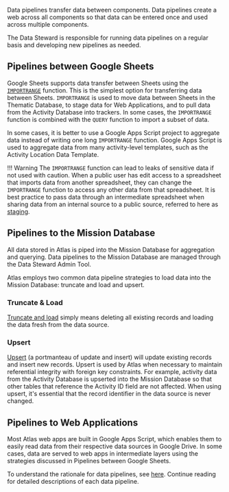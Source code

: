 Data pipelines transfer data between components. Data pipelines create a web across all components so that data can be entered once and used across multiple components.

The Data Steward is responsible for running data pipelines on a regular basis and developing new pipelines as needed. 

## Pipelines between Google Sheets

Google Sheets supports data transfer between Sheets using the [`IMPORTRANGE`](../../knowledge/base/importrange.md) function. This is the simplest option for transferring data between Sheets. `IMPORTRANGE` is used to move data between Sheets in the Thematic Database, to stage data for Web Applications, and to pull data from the Activity Database into trackers. In some cases, the `IMPORTRANGE` function is combined with the `QUERY` function to import a subset of data.

In some cases, it is better to use a Google Apps Script project to aggregate data instead of writing one long `IMPORTRANGE` function. Google Apps Script is used to aggregate data from many activity-level templates, such as the Activity Location Data Template.

!!! Warning
    The `IMPORTRANGE` function can lead to leaks of sensitive data if not used with caution. When a public user has edit access to a spreadsheet that imports data from another spreadsheet, they can change the `IMPORTRANGE` function to access any other data from that spreadsheet. It is best practice to pass data through an intermediate spreadsheet when sharing data from an internal source to a public source, referred to here as [staging](../../knowledge/base/staging-data.md).

## Pipelines to the Mission Database

All data stored in Atlas is piped into the Mission Database for aggregation and querying. Data pipelines to the Mission Database are managed through the Data Steward Admin Tool. 

Atlas employs two common data pipeline strategies to load data into the Mission Database: truncate and load and upsert.

### Truncate & Load

[Truncate and load](../../knowledge/base/truncate-load.md) simply means deleting all existing records and loading the data fresh from the data source.

### Upsert

[Upsert](../../knowledge/base/upsert.md) (a portmanteau of update and insert) will update existing records and insert new records. Upsert is used by Atlas when necessary to maintain referential integrity with foreign key constraints. For example, activity data from the Activity Database is upserted into the Mission Database so that other tables that reference the Activity ID field are not affected. When using upsert, it's essential that the record identifier in the data source is never changed.

## Pipelines to Web Applications

Most Atlas web apps are built in Google Apps Script, which enables them to easily read data from their respective data sources in Google Drive. In some cases, data are served to web apps in intermediate layers using the strategies discussed in Pipelines between Google Sheets.

To understand the rationale for data pipelines, see [here](../../knowledge/base/data-pipeline-rationale.md). Continue reading for detailed descriptions of each data pipeline.